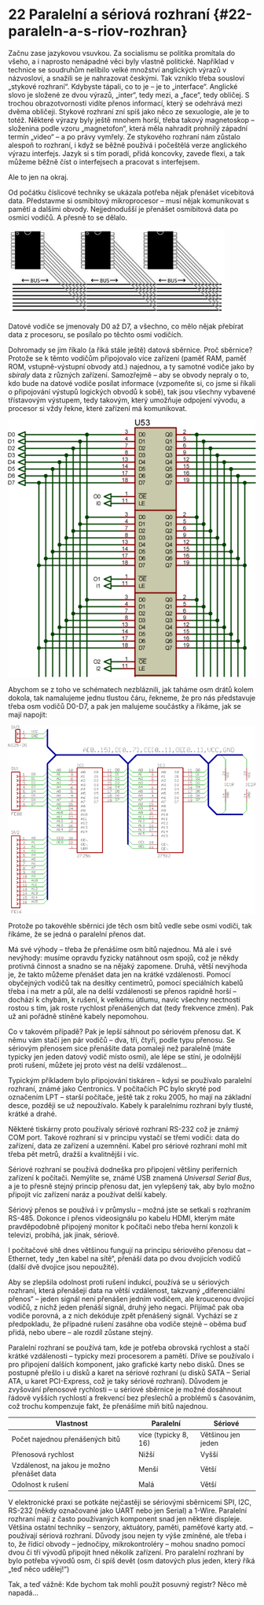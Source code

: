 # 22 Paralelní a sériová rozhraní {#22-paraleln-a-s-riov-rozhran}

Začnu zase jazykovou vsuvkou. Za socialismu se politika promítala do všeho, a i naprosto nenápadné věci byly vlastně politické. Například v technice se soudruhům nelíbilo velké množství anglických výrazů v názvosloví, a snažili se je nahrazovat českými. Tak vzniklo třeba sousloví „stykové rozhraní“. Kdybyste tápali, co to je – je to „interface“. Anglické slovo je složené ze dvou výrazů, „inter“, tedy mezi, a „face“, tedy obličej. S trochou obrazotvornosti vidíte přenos informací, který se odehrává mezi dvěma obličeji. Stykové rozhraní zní spíš jako něco ze sexuologie, ale je to totéž. Některé výrazy byly ještě mnohem horší, třeba takový magnetoskop – složenina podle vzoru „magnetofon“, která měla nahradit prohnilý západní termín „video“ – a po právy vymřely. Ze stykového rozhraní nám zůstalo alespoň to rozhraní, i když se běžně používá i počeštělá verze anglického výrazu interfejs. Jazyk si s tím poradí, přidá koncovky, zavede flexi, a tak můžeme běžně číst o interfejsech a pracovat s interfejsem.

Ale to jen na okraj.

Od počátku číslicové techniky se ukázala potřeba nějak přenášet vícebitová data. Představme si osmibitový mikroprocesor – musí nějak komunikovat s pamětí a dalšími obvody. Nejjednodušší je přenášet osmibitová data po osmici vodičů. A přesně to se dělalo.

![271-1.jpeg](../images/00341.jpeg)

Datové vodiče se jmenovaly D0 až D7, a všechno, co mělo nějak přebírat data z procesoru, se posílalo po těchto osmi vodičích.

Dohromady se jim říkalo (a říká stále ještě) datová sběrnice. Proč sběrnice? Protože se k těmto vodičům připojovalo více zařízení (paměť RAM, paměť ROM, vstupně-výstupní obvody atd.) najednou, a ty samotné vodiče jako by _sbíraly_ data z různých zařízení. Samozřejmě – aby se obvody nepraly o to, kdo bude na datové vodiče posílat informace (vzpomeňte si, co jsme si říkali o připojování výstupů logických obvodů k sobě), tak jsou všechny vybavené třístavovým výstupem, tedy takovým, který umožňuje odpojení vývodu, a procesor si vždy řekne, které zařízení má komunikovat.

![272-1.png](../images/000386.png)

Abychom se z toho ve schématech nezbláznili, jak taháme osm drátů kolem dokola, tak namalujeme jednu tlustou čáru, řekneme, že pro nás představuje třeba osm vodičů D0-D7, a pak jen malujeme součástky a říkáme, jak se mají napojit:

![273-1.png](../images/000348.png)

Protože po takovéhle sběrnici jde těch osm bitů vedle sebe osmi vodiči, tak říkáme, že se jedná o paralelní přenos dat.

Má své výhody – třeba že přenášíme osm bitů najednou. Má ale i své nevýhody: musíme opravdu fyzicky natáhnout osm spojů, což je někdy protivná činnost a snadno se na nějaký zapomene. Druhá, větší nevýhoda je, že takto můžeme přenášet data jen na krátké vzdálenosti. Pomocí obyčejných vodičů tak na desítky centimetrů, pomocí speciálních kabelů třeba i na metr a půl, ale na delší vzdálenosti se přenos rapidně horší – dochází k chybám, k rušení, k velkému útlumu, navíc všechny nectnosti rostou s tím, jak roste rychlost přenášených dat (tedy frekvence změn). Pak už ani pořádně stíněné kabely nepomohou.

Co v takovém případě? Pak je lepší sáhnout po sériovém přenosu dat. K němu vám stačí jen pár vodičů – dva, tři, čtyři, podle typu přenosu. Se sériovým přenosem sice přenášíte data pomaleji než paralelně (máte typicky jen jeden datový vodič místo osmi), ale lépe se stíní, je odolnější proti rušení, můžete jej proto vést na delší vzdálenost…

Typickým příkladem bylo připojování tiskáren – kdysi se používalo paralelní rozhraní, známé jako Centronics. V počítačích PC bylo skryté pod označením LPT – starší počítače, ještě tak z roku 2005, ho mají na základní desce, později se už nepoužívalo. Kabely k paralelnímu rozhraní byly tlusté, krátké a drahé.

Některé tiskárny proto používaly sériové rozhraní RS-232 což je známý COM port. Takové rozhraní si v principu vystačí se třemi vodiči: data do zařízení, data ze zařízení a uzemnění. Kabel pro sériové rozhraní mohl mít třeba pět metrů, dražší a kvalitnější i víc.

Sériové rozhraní se používá dodneška pro připojení většiny periferních zařízení k počítači. Nemýlíte se, známé USB znamená _Universal Serial Bus_, a je to přesně stejný princip přenosu dat, jen vylepšený tak, aby bylo možno připojit víc zařízení naráz a používat delší kabely.

Sériový přenos se používá i v průmyslu – možná jste se setkali s rozhraním RS-485\. Dokonce i přenos videosignálu po kabelu HDMI, kterým máte pravděpodobně připojený monitor k počítači nebo třeba herní konzoli k televizi, probíhá, jak jinak, sériově.

I počítačové sítě dnes většinou fungují na principu sériového přenosu dat –Ethernet, tedy „ten kabel na sítě“, přenáší data po dvou dvojicích vodičů (další dvě dvojice jsou nepoužité).

Aby se zlepšila odolnost proti rušení indukcí, používá se u sériových rozhraní, která přenášejí data na větší vzdálenost, takzvaný „diferenciální přenos“ – jeden signál není přenášen jedním vodičem, ale kroucenou dvojicí vodičů, z nichž jeden přenáší signál, druhý jeho negaci. Přijímač pak oba vodiče porovná, a z nich dekóduje zpět přenášený signál. Vychází se z předpokladu, že případné rušení zasáhne oba vodiče stejně – oběma buď přidá, nebo ubere – ale rozdíl zůstane stejný.

Paralelní rozhraní se používá tam, kde je potřeba obrovská rychlost a stačí krátké vzdálenosti – typicky mezi procesorem a pamětí. Dříve se používalo i pro připojení dalších komponent, jako grafické karty nebo disků. Dnes se postupně přešlo i u disků a karet na sériové rozhraní (u disků SATA – Serial ATA, u karet PCI-Express, což je taky sériové rozhraní). Důvodem je zvyšování přenosové rychlosti – u sériové sběrnice je možné dosáhnout řádově vyšších rychlostí a frekvencí bez přeslechů a problémů s časováním, což trochu kompenzuje fakt, že přenášíme míň bitů najednou.

| Vlastnost | Paralelní | Sériové |
| --- | --- | --- |
| Počet najednou přenášených bitů | více (typicky 8, 16) | Většinou jen jeden |
| Přenosová rychlost | Nižší | Vyšší |
| Vzdálenost, na jakou je možno přenášet data | Menší | Větší |
| Odolnost k rušení | Malá | Větší |

V elektronické praxi se potkáte nejčastěji se sériovými sběrnicemi SPI, I2C, RS-232 (někdy označované jako UART nebo jen Serial) a 1-Wire. Paralelní rozhraní mají z často používaných komponent snad jen některé displeje. Většina ostatní techniky – senzory, aktuátory, paměti, paměťové karty atd. – používají sériová rozhraní. Důvody jsou nejen ty výše zmíněné, ale třeba i to, že řídicí obvody – jednočipy, mikrokontroléry – mohou snadno pomocí dvou či tří vývodů připojit hned několik zařízení. Pro paralelní rozhraní by bylo potřeba vývodů osm, či spíš devět (osm datových plus jeden, který říká „teď něco udělej!“)

Tak, a teď vážně: Kde bychom tak mohli použít posuvný registr? Něco mě napadá…

